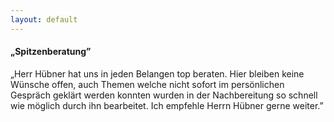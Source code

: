 ```yaml
---
layout: default
---
```


#### „Spitzenberatung”
„Herr Hübner hat uns in jeden Belangen top beraten. Hier bleiben keine Wünsche offen, auch Themen welche nicht sofort im persönlichen Gespräch geklärt werden konnten wurden in der Nachbereitung so schnell wie möglich durch ihn bearbeitet. Ich empfehle Herrn Hübner gerne weiter.”
